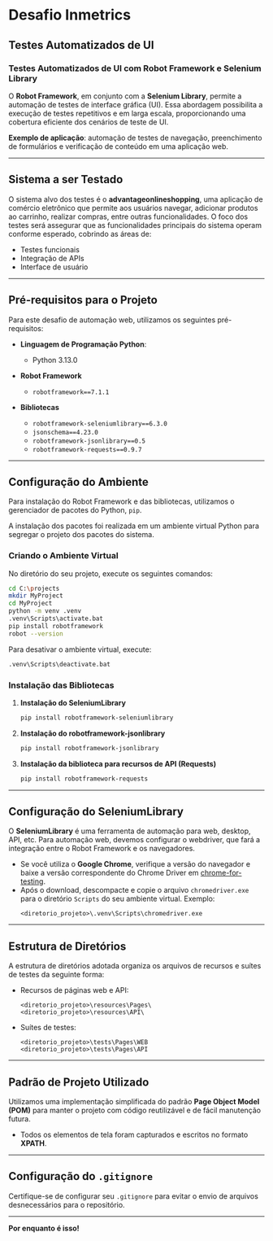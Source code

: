 
# Desafio Inmetrics

## Testes Automatizados de UI

### Testes Automatizados de UI com Robot Framework e Selenium Library

O **Robot Framework**, em conjunto com a **Selenium Library**, permite a automação de testes de interface gráfica (UI). Essa abordagem possibilita a execução de testes repetitivos e em larga escala, proporcionando uma cobertura eficiente dos cenários de teste de UI.

**Exemplo de aplicação**: automação de testes de navegação, preenchimento de formulários e verificação de conteúdo em uma aplicação web.

---

## Sistema a ser Testado

O sistema alvo dos testes é o **advantageonlineshopping**, uma aplicação de comércio eletrônico que permite aos usuários navegar, adicionar produtos ao carrinho, realizar compras, entre outras funcionalidades. O foco dos testes será assegurar que as funcionalidades principais do sistema operam conforme esperado, cobrindo as áreas de:
- Testes funcionais
- Integração de APIs
- Interface de usuário

---

## Pré-requisitos para o Projeto

Para este desafio de automação web, utilizamos os seguintes pré-requisitos:

- **Linguagem de Programação Python**:  
  - Python 3.13.0

- **Robot Framework**  
  - `robotframework==7.1.1`

- **Bibliotecas**  
  - `robotframework-seleniumlibrary==6.3.0`
  - `jsonschema==4.23.0`
  - `robotframework-jsonlibrary==0.5`
  - `robotframework-requests==0.9.7`

---

## Configuração do Ambiente

Para instalação do Robot Framework e das bibliotecas, utilizamos o gerenciador de pacotes do Python, `pip`.

A instalação dos pacotes foi realizada em um ambiente virtual Python para segregar o projeto dos pacotes do sistema.

### Criando o Ambiente Virtual

No diretório do seu projeto, execute os seguintes comandos:

```bash
cd C:\projects
mkdir MyProject
cd MyProject
python -m venv .venv
.venv\Scripts\activate.bat
pip install robotframework
robot --version
```

Para desativar o ambiente virtual, execute:

```bash
.venv\Scripts\deactivate.bat
```

### Instalação das Bibliotecas

1. **Instalação do SeleniumLibrary**
   ```bash
   pip install robotframework-seleniumlibrary
   ```

2. **Instalação do robotframework-jsonlibrary**
   ```bash
   pip install robotframework-jsonlibrary
   ```

3. **Instalação da biblioteca para recursos de API (Requests)**
   ```bash
   pip install robotframework-requests
   ```

---

## Configuração do SeleniumLibrary

O **SeleniumLibrary** é uma ferramenta de automação para web, desktop, API, etc. Para automação web, devemos configurar o webdriver, que fará a integração entre o Robot Framework e os navegadores.

- Se você utiliza o **Google Chrome**, verifique a versão do navegador e baixe a versão correspondente do Chrome Driver em [chrome-for-testing](https://googlechromelabs.github.io/chrome-for-testing/).
- Após o download, descompacte e copie o arquivo `chromedriver.exe` para o diretório `Scripts` do seu ambiente virtual. Exemplo:
  ```plaintext
  <diretorio_projeto>\.venv\Scripts\chromedriver.exe
  ```

---

## Estrutura de Diretórios

A estrutura de diretórios adotada organiza os arquivos de recursos e suítes de testes da seguinte forma:

- Recursos de páginas web e API:
  ```plaintext
  <diretorio_projeto>\resources\Pages\
  <diretorio_projeto>\resources\API\
  ```

- Suítes de testes:
  ```plaintext
  <diretorio_projeto>\tests\Pages\WEB
  <diretorio_projeto>\tests\Pages\API
  ```

---

## Padrão de Projeto Utilizado

Utilizamos uma implementação simplificada do padrão **Page Object Model (POM)** para manter o projeto com código reutilizável e de fácil manutenção futura.

- Todos os elementos de tela foram capturados e escritos no formato **XPATH**.

---

## Configuração do `.gitignore`

Certifique-se de configurar seu `.gitignore` para evitar o envio de arquivos desnecessários para o repositório.

---

**Por enquanto é isso!**
